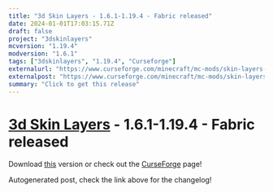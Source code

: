 ```yaml
---
title: "3d Skin Layers - 1.6.1-1.19.4 - Fabric released"
date: 2024-01-01T17:03:15.71Z
draft: false
project: "3dskinlayers"
mcversion: "1.19.4"
modversion: "1.6.1"
tags: ["3dskinlayers", "1.19.4", "Curseforge"]
externalurl: "https://www.curseforge.com/minecraft/mc-mods/skin-layers-3d/files/4999572"
externalpost: "https://www.curseforge.com/minecraft/mc-mods/skin-layers-3d/files/4999572"
summary: "Click to get this release"
---
```

# [3d Skin Layers](/project/3dskinlayers) - 1.6.1-1.19.4 - Fabric released
Download [this](https://www.curseforge.com/minecraft/mc-mods/skin-layers-3d/files/4999572) version or check out the [CurseForge](https://www.curseforge.com/minecraft/mc-mods/skin-layers-3d) page!

Autogenerated post, check the link above for the changelog!

